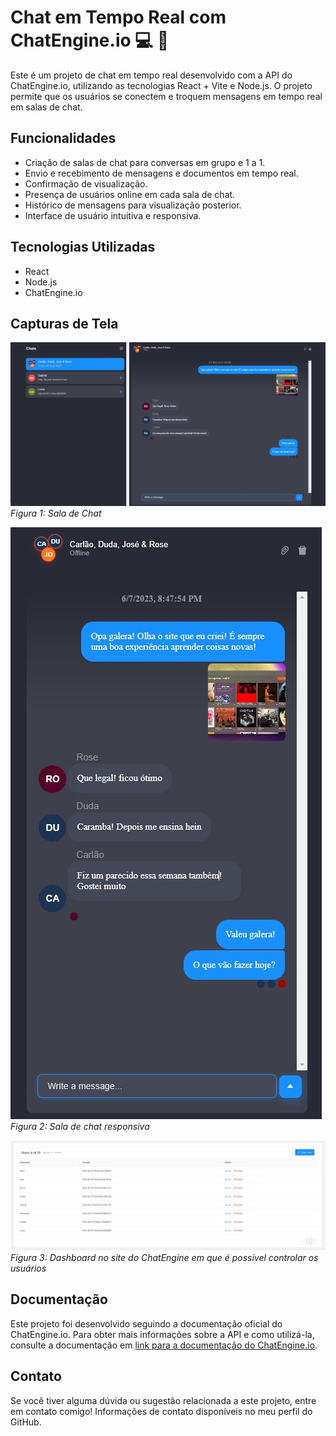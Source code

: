 # Chat em Tempo Real com ChatEngine.io :computer: :iphone:

Este é um projeto de chat em tempo real desenvolvido com a API do ChatEngine.io, utilizando as tecnologias React + Vite e Node.js. O projeto permite que os usuários se conectem e troquem mensagens em tempo real em salas de chat.

## Funcionalidades

- Criação de salas de chat para conversas em grupo e 1 a 1.
- Envio e recebimento de mensagens e documentos em tempo real.
- Confirmação de visualização.
- Presença de usuários online em cada sala de chat.
- Histórico de mensagens para visualização posterior.
- Interface de usuário intuitiva e responsiva.

## Tecnologias Utilizadas

- React
- Node.js
- ChatEngine.io

## Capturas de Tela

![Tela de Login](./assets/chat-1.jpg)
_Figura 1: Sala de Chat_

![Sala de Chat](./assets/chat-2.jpg)
_Figura 2: Sala de chat responsiva_

![Sala de Chat](./assets/dashboard-site.jpg)
_Figura 3: Dashboard no site do ChatEngine em que é possível controlar os usuários_

## Documentação

Este projeto foi desenvolvido seguindo a documentação oficial do ChatEngine.io. Para obter mais informações sobre a API e como utilizá-la, consulte a documentação em [link para a documentação do ChatEngine.io](https://chatengine.io/docs/react/v1).

## Contato

Se você tiver alguma dúvida ou sugestão relacionada a este projeto, entre em contato comigo! Informações de contato disponíveis no meu perfil do GitHub.
